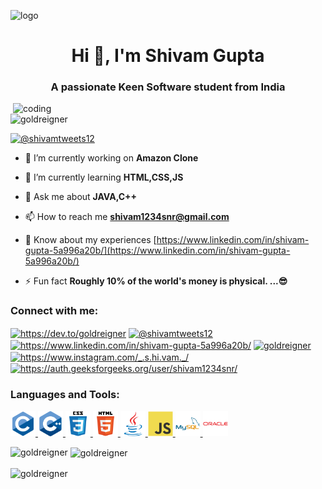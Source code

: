 ![logo](https://github.com/GoldReigner/GoldReigner/blob/main/finaltemplate.png)
<h1 align="center">Hi 👋, I'm Shivam Gupta</h1>
<h3 align="center">A passionate Keen Software student from India</h3>
<img align="right" alt="coding" width="500" src="https://user-images.githubusercontent.com/55389276/140866485-8fb1c876-9a8f-4d6a-98dc-08c4981eaf70.gif">


<p align="left"> <img src="https://komarev.com/ghpvc/?username=goldreigner&label=Profile%20views&color=0e75b6&style=flat" alt="goldreigner" /> </p>

<p align="left"> <a href="https://twitter.com/shivamtweets12" target="blank"><img src="https://img.shields.io/twitter/follow/@shivamtweets12?logo=twitter&style=for-the-badge" alt="@shivamtweets12" /></a> </p>

- 🔭 I’m currently working on **Amazon Clone**

- 🌱 I’m currently learning **HTML,CSS,JS**

- 💬 Ask me about **JAVA,C++**

- 📫 How to reach me **shivam1234snr@gmail.com**

- 📄 Know about my experiences [https://www.linkedin.com/in/shivam-gupta-5a996a20b/](https://www.linkedin.com/in/shivam-gupta-5a996a20b/)

- ⚡ Fun fact **Roughly 10% of the world's money is physical. ...😎**

<h3 align="left">Connect with me:</h3>
<p align="left">
<a href="https://dev.to/https://dev.to/goldreigner" target="blank"><img align="center" src="https://raw.githubusercontent.com/rahuldkjain/github-profile-readme-generator/master/src/images/icons/Social/devto.svg" alt="https://dev.to/goldreigner" height="30" width="40" /></a>
<a href="https://twitter.com/@shivamtweets12" target="blank"><img align="center" src="https://raw.githubusercontent.com/rahuldkjain/github-profile-readme-generator/master/src/images/icons/Social/twitter.svg" alt="@shivamtweets12" height="30" width="40" /></a>
<a href="https://linkedin.com/in/https://www.linkedin.com/in/shivam-gupta-5a996a20b/" target="blank"><img align="center" src="https://raw.githubusercontent.com/rahuldkjain/github-profile-readme-generator/master/src/images/icons/Social/linked-in-alt.svg" alt="https://www.linkedin.com/in/shivam-gupta-5a996a20b/" height="30" width="40" /></a>
<a href="https://codesandbox.com/goldreigner" target="blank"><img align="center" src="https://raw.githubusercontent.com/rahuldkjain/github-profile-readme-generator/master/src/images/icons/Social/codesandbox.svg" alt="goldreigner" height="30" width="40" /></a>
<a href="https://instagram.com/https://www.instagram.com/_.s.hi.vam._/" target="blank"><img align="center" src="https://raw.githubusercontent.com/rahuldkjain/github-profile-readme-generator/master/src/images/icons/Social/instagram.svg" alt="https://www.instagram.com/_.s.hi.vam._/" height="30" width="40" /></a>
<a href="https://auth.geeksforgeeks.org/user/https://auth.geeksforgeeks.org/user/shivam1234snr/" target="blank"><img align="center" src="https://raw.githubusercontent.com/rahuldkjain/github-profile-readme-generator/master/src/images/icons/Social/geeks-for-geeks.svg" alt="https://auth.geeksforgeeks.org/user/shivam1234snr/" height="30" width="40" /></a>
</p>

<h3 align="left">Languages and Tools:</h3>
<p align="left"> <a href="https://www.cprogramming.com/" target="_blank" rel="noreferrer"> <img src="https://raw.githubusercontent.com/devicons/devicon/master/icons/c/c-original.svg" alt="c" width="40" height="40"/> </a> <a href="https://www.w3schools.com/cpp/" target="_blank" rel="noreferrer"> <img src="https://raw.githubusercontent.com/devicons/devicon/master/icons/cplusplus/cplusplus-original.svg" alt="cplusplus" width="40" height="40"/> </a> <a href="https://www.w3schools.com/css/" target="_blank" rel="noreferrer"> <img src="https://raw.githubusercontent.com/devicons/devicon/master/icons/css3/css3-original-wordmark.svg" alt="css3" width="40" height="40"/> </a> <a href="https://www.w3.org/html/" target="_blank" rel="noreferrer"> <img src="https://raw.githubusercontent.com/devicons/devicon/master/icons/html5/html5-original-wordmark.svg" alt="html5" width="40" height="40"/> </a> <a href="https://www.java.com" target="_blank" rel="noreferrer"> <img src="https://raw.githubusercontent.com/devicons/devicon/master/icons/java/java-original.svg" alt="java" width="40" height="40"/> </a> <a href="https://developer.mozilla.org/en-US/docs/Web/JavaScript" target="_blank" rel="noreferrer"> <img src="https://raw.githubusercontent.com/devicons/devicon/master/icons/javascript/javascript-original.svg" alt="javascript" width="40" height="40"/> </a> <a href="https://www.mysql.com/" target="_blank" rel="noreferrer"> <img src="https://raw.githubusercontent.com/devicons/devicon/master/icons/mysql/mysql-original-wordmark.svg" alt="mysql" width="40" height="40"/> </a> <a href="https://www.oracle.com/" target="_blank" rel="noreferrer"> <img src="https://raw.githubusercontent.com/devicons/devicon/master/icons/oracle/oracle-original.svg" alt="oracle" width="40" height="40"/> </a> </p>

<p><img align="left" src="https://github-readme-stats.vercel.app/api/top-langs?username=goldreigner&show_icons=true&locale=en&layout=compact" alt="goldreigner" /></p>

<p>&nbsp;<img align="center" src="https://github-readme-stats.vercel.app/api?username=goldreigner&show_icons=true&locale=en" alt="goldreigner" /></p>

<p><img align="center" src="https://github-readme-streak-stats.herokuapp.com/?user=goldreigner&" alt="goldreigner" /></p>
